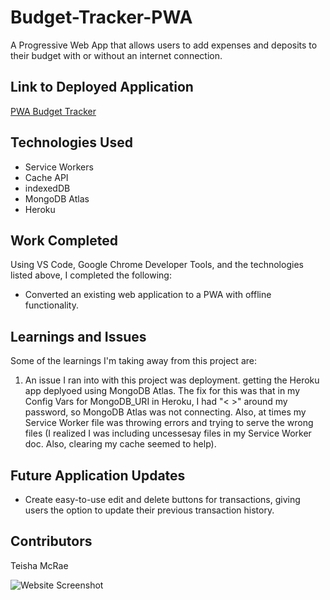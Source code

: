 # Budget-Tracker-PWA
A Progressive Web App that allows users to add expenses and deposits to their budget with or without an internet connection.

## Link to Deployed Application
[PWA Budget Tracker](https://vast-sands-44652.herokuapp.com/)

## Technologies Used
* Service Workers
* Cache API
* indexedDB
* MongoDB Atlas
* Heroku
 
## Work Completed

Using VS Code, Google Chrome Developer Tools, and the technologies listed above, I completed the following:

* Converted an existing web application to a PWA with offline functionality.
 
## Learnings and Issues
Some of the learnings I'm taking away from this project are:
1. An issue I ran into with this project was deployment. getting the Heroku app deplyoed using MongoDB Atlas. The fix for this was that in my Config Vars for MongoDB_URI in Heroku, I had "< >" around my password, so MongoDB Atlas was not connecting. Also, at times my Service Worker file was throwing errors and trying to serve the wrong files (I realized I was including uncessesay files in my Service Worker doc. Also, clearing my cache seemed to help).

## Future Application Updates
* Create easy-to-use edit and delete buttons for transactions, giving users the option to update their previous transaction history. 
 
## Contributors
Teisha McRae

![Website Screenshot](https://user-images.githubusercontent.com/73713665/126024959-bf56c19c-0e58-4400-a234-ede483d59433.png)



